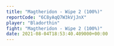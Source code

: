 ```yaml
---
title: "Magtheridon - Wipe 2 (100%)"
reportCode: "6C8yAqQ7W3kVjJnX"
player: "Bladorthin"
fight: "Magtheridon - Wipe 2 (100%)"
date: 2021-08-04T18:53:40.409000+00:00
---
```

